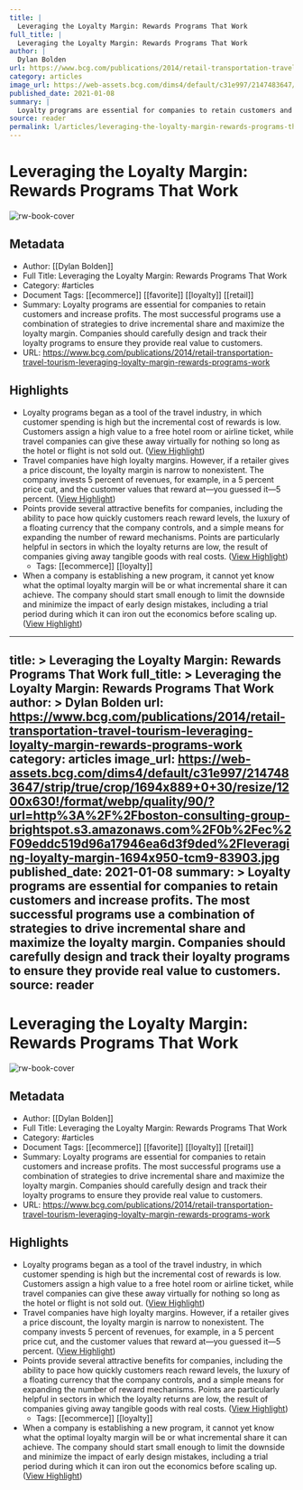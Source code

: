 ```yaml
---
title: |
  Leveraging the Loyalty Margin: Rewards Programs That Work
full_title: |
  Leveraging the Loyalty Margin: Rewards Programs That Work
author: |
  Dylan Bolden
url: https://www.bcg.com/publications/2014/retail-transportation-travel-tourism-leveraging-loyalty-margin-rewards-programs-work
category: articles
image_url: https://web-assets.bcg.com/dims4/default/c31e997/2147483647/strip/true/crop/1694x889+0+30/resize/1200x630!/format/webp/quality/90/?url=http%3A%2F%2Fboston-consulting-group-brightspot.s3.amazonaws.com%2F0b%2Fec%2F09eddc519d96a17946ea6d3f9ded%2Fleveraging-loyalty-margin-1694x950-tcm9-83903.jpg
published_date: 2021-01-08
summary: |
  Loyalty programs are essential for companies to retain customers and increase profits. The most successful programs use a combination of strategies to drive incremental share and maximize the loyalty margin. Companies should carefully design and track their loyalty programs to ensure they provide real value to customers.
source: reader
permalink: l/articles/leveraging-the-loyalty-margin-rewards-programs-that-work
---
```

# Leveraging the Loyalty Margin: Rewards Programs That Work

![rw-book-cover](https://web-assets.bcg.com/dims4/default/c31e997/2147483647/strip/true/crop/1694x889+0+30/resize/1200x630!/format/webp/quality/90/?url=http%3A%2F%2Fboston-consulting-group-brightspot.s3.amazonaws.com%2F0b%2Fec%2F09eddc519d96a17946ea6d3f9ded%2Fleveraging-loyalty-margin-1694x950-tcm9-83903.jpg)

## Metadata
- Author: [[Dylan Bolden]]
- Full Title: Leveraging the Loyalty Margin: Rewards Programs That Work
- Category: #articles
- Document Tags: [[ecommerce]] [[favorite]] [[loyalty]] [[retail]] 
- Summary: Loyalty programs are essential for companies to retain customers and increase profits. The most successful programs use a combination of strategies to drive incremental share and maximize the loyalty margin. Companies should carefully design and track their loyalty programs to ensure they provide real value to customers.
- URL: https://www.bcg.com/publications/2014/retail-transportation-travel-tourism-leveraging-loyalty-margin-rewards-programs-work

## Highlights
- Loyalty programs began as a tool of the travel industry, in which customer spending is high but the incremental cost of rewards is low. Customers assign a high value to a free hotel room or airline ticket, while travel companies can give these away virtually for nothing so long as the hotel or flight is not sold out. ([View Highlight](https://read.readwise.io/read/01hze9q1rxz7kysy50mzq7jbbq))
- Travel companies have high loyalty margins. However, if a retailer gives a price discount, the loyalty margin is narrow to nonexistent. The company invests 5 percent of revenues, for example, in a 5 percent price cut, and the customer values that reward at—you guessed it—5 percent. ([View Highlight](https://read.readwise.io/read/01hze9v40qg80r8jc0d44jh4kx))
- Points provide several attractive benefits for companies, including the ability to pace how quickly customers reach reward levels, the luxury of a floating currency that the company controls, and a simple means for expanding the number of reward mechanisms. Points are particularly helpful in sectors in which the loyalty returns are low, the result of companies giving away tangible goods with real costs. ([View Highlight](https://read.readwise.io/read/01hze9x0wjpn1mehrthkr4c917))
    - Tags: [[ecommerce]] [[loyalty]] 
- When a company is establishing a new program, it cannot yet know what the optimal loyalty margin will be or what incremental share it can achieve. The company should start small enough to limit the downside and minimize the impact of early design mistakes, including a trial period during which it can iron out the economics before scaling up. ([View Highlight](https://read.readwise.io/read/01hze9yz3hjbv27aknbvvy91z1))


---
title: >
  Leveraging the Loyalty Margin: Rewards Programs That Work
full_title: >
  Leveraging the Loyalty Margin: Rewards Programs That Work
author: >
  Dylan Bolden
url: https://www.bcg.com/publications/2014/retail-transportation-travel-tourism-leveraging-loyalty-margin-rewards-programs-work
category: articles
image_url: https://web-assets.bcg.com/dims4/default/c31e997/2147483647/strip/true/crop/1694x889+0+30/resize/1200x630!/format/webp/quality/90/?url=http%3A%2F%2Fboston-consulting-group-brightspot.s3.amazonaws.com%2F0b%2Fec%2F09eddc519d96a17946ea6d3f9ded%2Fleveraging-loyalty-margin-1694x950-tcm9-83903.jpg
published_date: 2021-01-08
summary: >
  Loyalty programs are essential for companies to retain customers and increase profits. The most successful programs use a combination of strategies to drive incremental share and maximize the loyalty margin. Companies should carefully design and track their loyalty programs to ensure they provide real value to customers.
source: reader
---
# Leveraging the Loyalty Margin: Rewards Programs That Work

![rw-book-cover](https://web-assets.bcg.com/dims4/default/c31e997/2147483647/strip/true/crop/1694x889+0+30/resize/1200x630!/format/webp/quality/90/?url=http%3A%2F%2Fboston-consulting-group-brightspot.s3.amazonaws.com%2F0b%2Fec%2F09eddc519d96a17946ea6d3f9ded%2Fleveraging-loyalty-margin-1694x950-tcm9-83903.jpg)

## Metadata
- Author: [[Dylan Bolden]]
- Full Title: Leveraging the Loyalty Margin: Rewards Programs That Work
- Category: #articles
- Document Tags: [[ecommerce]] [[favorite]] [[loyalty]] [[retail]] 
- Summary: Loyalty programs are essential for companies to retain customers and increase profits. The most successful programs use a combination of strategies to drive incremental share and maximize the loyalty margin. Companies should carefully design and track their loyalty programs to ensure they provide real value to customers.
- URL: https://www.bcg.com/publications/2014/retail-transportation-travel-tourism-leveraging-loyalty-margin-rewards-programs-work

## Highlights
- Loyalty programs began as a tool of the travel industry, in which customer spending is high but the incremental cost of rewards is low. Customers assign a high value to a free hotel room or airline ticket, while travel companies can give these away virtually for nothing so long as the hotel or flight is not sold out. ([View Highlight](https://read.readwise.io/read/01hze9q1rxz7kysy50mzq7jbbq))
- Travel companies have high loyalty margins. However, if a retailer gives a price discount, the loyalty margin is narrow to nonexistent. The company invests 5 percent of revenues, for example, in a 5 percent price cut, and the customer values that reward at—you guessed it—5 percent. ([View Highlight](https://read.readwise.io/read/01hze9v40qg80r8jc0d44jh4kx))
- Points provide several attractive benefits for companies, including the ability to pace how quickly customers reach reward levels, the luxury of a floating currency that the company controls, and a simple means for expanding the number of reward mechanisms. Points are particularly helpful in sectors in which the loyalty returns are low, the result of companies giving away tangible goods with real costs. ([View Highlight](https://read.readwise.io/read/01hze9x0wjpn1mehrthkr4c917))
    - Tags: [[ecommerce]] [[loyalty]] 
- When a company is establishing a new program, it cannot yet know what the optimal loyalty margin will be or what incremental share it can achieve. The company should start small enough to limit the downside and minimize the impact of early design mistakes, including a trial period during which it can iron out the economics before scaling up. ([View Highlight](https://read.readwise.io/read/01hze9yz3hjbv27aknbvvy91z1))


